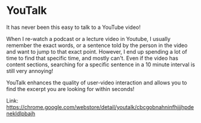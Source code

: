 # YouTalk

It has never been this easy to talk to a YouTube video!

When I re-watch a podcast or a lecture video in Youtube, I usually remember the exact words, or a sentence
told by the person in the video and want to jump to that exact point. However, I end up spending a lot of time to find that specific time, and mostly can't.
Even if the video has content sections, searching for a specific sentence in a 10 minute interval is still very annoying!

YouTalk enhances the quality of user-video interaction and allows you to find the excerpt you are looking for within seconds!

Link: https://chrome.google.com/webstore/detail/youtalk/cbcgobnahninfhjjjhpdenekldlpbajh
